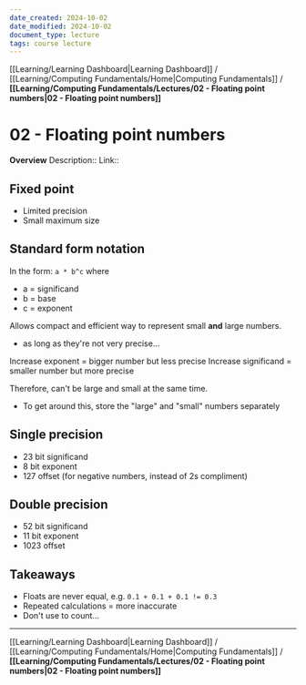 ```yaml
---
date_created: 2024-10-02
date_modified: 2024-10-02
document_type: lecture
tags: course lecture
---
```

[[Learning/Learning Dashboard|Learning Dashboard]] / [[Learning/Computing Fundamentals/Home|Computing Fundamentals]] / **[[Learning/Computing Fundamentals/Lectures/02 - Floating point numbers|02 - Floating point numbers]]**
# 02 - Floating point numbers
**Overview**
Description:: 
Link:: 

## Fixed point

- Limited precision
- Small maximum size

## Standard form notation

In the form: `a * b^c` where
- a = significand
- b = base
- c = exponent

Allows compact and efficient way to represent small **and** large numbers.
- as long as they're not very precise...

Increase exponent = bigger number but less precise
Increase significand = smaller number but more precise

Therefore, can't be large and small at the same time.
- To get around this, store the "large" and "small" numbers separately 

## Single precision

- 23 bit significand
- 8 bit exponent
- 127 offset (for negative numbers, instead of 2s compliment)

## Double precision

- 52 bit significand
- 11 bit exponent
- 1023 offset

## Takeaways

- Floats are never equal, e.g. `0.1 + 0.1 + 0.1 != 0.3`
- Repeated calculations = more inaccurate
- Don't use to count...

---
[[Learning/Learning Dashboard|Learning Dashboard]] / [[Learning/Computing Fundamentals/Home|Computing Fundamentals]] / **[[Learning/Computing Fundamentals/Lectures/02 - Floating point numbers|02 - Floating point numbers]]**

